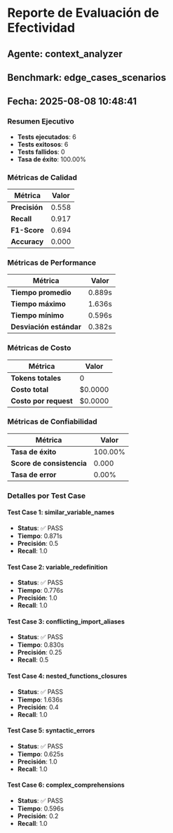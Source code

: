# Reporte de Evaluación de Efectividad
        
## Agente: context_analyzer
## Benchmark: edge_cases_scenarios
## Fecha: 2025-08-08 10:48:41

### Resumen Ejecutivo

- **Tests ejecutados**: 6
- **Tests exitosos**: 6
- **Tests fallidos**: 0
- **Tasa de éxito**: 100.00%

### Métricas de Calidad

| Métrica | Valor |
|---------|--------|
| **Precisión** | 0.558 |
| **Recall** | 0.917 |
| **F1-Score** | 0.694 |
| **Accuracy** | 0.000 |

### Métricas de Performance

| Métrica | Valor |
|---------|--------|
| **Tiempo promedio** | 0.889s |
| **Tiempo máximo** | 1.636s |
| **Tiempo mínimo** | 0.596s |
| **Desviación estándar** | 0.382s |

### Métricas de Costo

| Métrica | Valor |
|---------|--------|
| **Tokens totales** | 0 |
| **Costo total** | $0.0000 |
| **Costo por request** | $0.0000 |

### Métricas de Confiabilidad

| Métrica | Valor |
|---------|--------|
| **Tasa de éxito** | 100.00% |
| **Score de consistencia** | 0.000 |
| **Tasa de error** | 0.00% |

### Detalles por Test Case


#### Test Case 1: similar_variable_names

- **Status**: ✅ PASS
- **Tiempo**: 0.871s
- **Precisión**: 0.5
- **Recall**: 1.0

#### Test Case 2: variable_redefinition

- **Status**: ✅ PASS
- **Tiempo**: 0.776s
- **Precisión**: 1.0
- **Recall**: 1.0

#### Test Case 3: conflicting_import_aliases

- **Status**: ✅ PASS
- **Tiempo**: 0.830s
- **Precisión**: 0.25
- **Recall**: 0.5

#### Test Case 4: nested_functions_closures

- **Status**: ✅ PASS
- **Tiempo**: 1.636s
- **Precisión**: 0.4
- **Recall**: 1.0

#### Test Case 5: syntactic_errors

- **Status**: ✅ PASS
- **Tiempo**: 0.625s
- **Precisión**: 1.0
- **Recall**: 1.0

#### Test Case 6: complex_comprehensions

- **Status**: ✅ PASS
- **Tiempo**: 0.596s
- **Precisión**: 0.2
- **Recall**: 1.0
